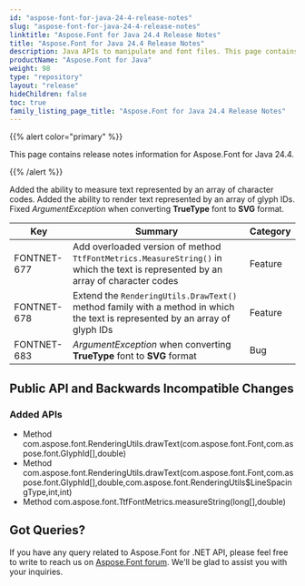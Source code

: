 ```yaml
---
id: "aspose-font-for-java-24-4-release-notes"
slug: "aspose-font-for-java-24-4-release-notes"
linktitle: "Aspose.Font for Java 24.4 Release Notes"
title: "Aspose.Font for Java 24.4 Release Notes"
description: Java APIs to manipulate and font files. This page contains new Aspose.Font for Java features, enhancement, and bug fixes in 2024, version 24.4.
productName: "Aspose.Font for Java"
weight: 98
type: "repository"
layout: "release"
hideChildren: false
toc: true
family_listing_page_title: "Aspose.Font for Java 24.4 Release Notes"
---
```


{{% alert color="primary" %}} 

This page contains release notes information for Aspose.Font for Java 24.4.

{{% /alert %}} 

Added the ability to measure text represented by an array of character codes. Added the ability to render text represented by an array of glyph IDs. Fixed *ArgumentException* when converting **TrueType** font to **SVG** format.

| Key | Summary | Category |
|---|---|---|
| FONTNET-677 | Add overloaded version of method `TtfFontMetrics.MeasureString()` in which the text is represented by an array of character codes | Feature |
| FONTNET-678 | Extend the `RenderingUtils.DrawText()` method family with a method in which the text is represented by an array of glyph IDs | Feature |
| FONTNET-683 | *ArgumentException* when converting **TrueType** font to **SVG** format | Bug |

## Public API and Backwards Incompatible Changes

### Added APIs
 * Method com.aspose.font.RenderingUtils.drawText(com.aspose.font.Font,com.aspose.font.GlyphId[],double)
 * Method com.aspose.font.RenderingUtils.drawText(com.aspose.font.Font,com.aspose.font.GlyphId[],double,com.aspose.font.RenderingUtils$LineSpacingType,int,int)
 * Method com.aspose.font.TtfFontMetrics.measureString(long[],double)

## Got Queries?
If you have any query related to Aspose.Font for .NET API, please feel free to write to reach us on [Aspose.Font forum](https://forum.aspose.com/c/font/). We'll be glad to assist you with your inquiries.
